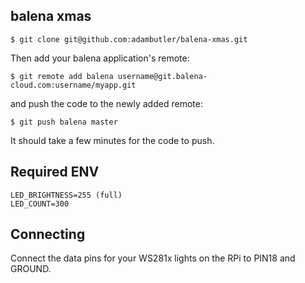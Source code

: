 ## balena xmas

```
$ git clone git@github.com:adambutler/balena-xmas.git
```
Then add your balena application's remote:
```
$ git remote add balena username@git.balena-cloud.com:username/myapp.git
```
and push the code to the newly added remote:
```
$ git push balena master
```
It should take a few minutes for the code to push.

## Required ENV

```
LED_BRIGHTNESS=255 (full)
LED_COUNT=300
```

## Connecting

Connect the data pins for your WS281x lights on the RPi to PIN18 and GROUND.
